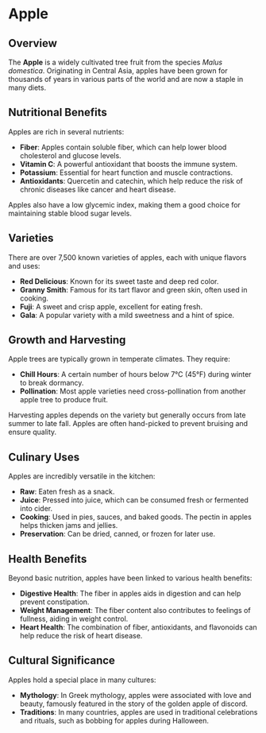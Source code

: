 # Apple

## Overview

The **Apple** is a widely cultivated tree fruit from the species *Malus domestica*. Originating in Central Asia, apples have been grown for thousands of years in various parts of the world and are now a staple in many diets.

## Nutritional Benefits

Apples are rich in several nutrients:

- **Fiber**: Apples contain soluble fiber, which can help lower blood cholesterol and glucose levels.
- **Vitamin C**: A powerful antioxidant that boosts the immune system.
- **Potassium**: Essential for heart function and muscle contractions.
- **Antioxidants**: Quercetin and catechin, which help reduce the risk of chronic diseases like cancer and heart disease.

Apples also have a low glycemic index, making them a good choice for maintaining stable blood sugar levels.

## Varieties

There are over 7,500 known varieties of apples, each with unique flavors and uses:

- **Red Delicious**: Known for its sweet taste and deep red color.
- **Granny Smith**: Famous for its tart flavor and green skin, often used in cooking.
- **Fuji**: A sweet and crisp apple, excellent for eating fresh.
- **Gala**: A popular variety with a mild sweetness and a hint of spice.

## Growth and Harvesting

Apple trees are typically grown in temperate climates. They require:

- **Chill Hours**: A certain number of hours below 7°C (45°F) during winter to break dormancy.
- **Pollination**: Most apple varieties need cross-pollination from another apple tree to produce fruit.

Harvesting apples depends on the variety but generally occurs from late summer to late fall. Apples are often hand-picked to prevent bruising and ensure quality.

## Culinary Uses

Apples are incredibly versatile in the kitchen:

- **Raw**: Eaten fresh as a snack.
- **Juice**: Pressed into juice, which can be consumed fresh or fermented into cider.
- **Cooking**: Used in pies, sauces, and baked goods. The pectin in apples helps thicken jams and jellies.
- **Preservation**: Can be dried, canned, or frozen for later use.

## Health Benefits

Beyond basic nutrition, apples have been linked to various health benefits:

- **Digestive Health**: The fiber in apples aids in digestion and can help prevent constipation.
- **Weight Management**: The fiber content also contributes to feelings of fullness, aiding in weight control.
- **Heart Health**: The combination of fiber, antioxidants, and flavonoids can help reduce the risk of heart disease.

## Cultural Significance

Apples hold a special place in many cultures:

- **Mythology**: In Greek mythology, apples were associated with love and beauty, famously featured in the story of the golden apple of discord.
- **Traditions**: In many countries, apples are used in traditional celebrations and rituals, such as bobbing for apples during Halloween.

